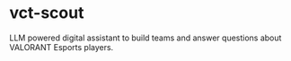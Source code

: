 # vct-scout
LLM powered digital assistant to build teams and answer questions about VALORANT Esports players.
